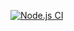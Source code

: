 [![Node.js CI](https://github.com/Jhynguu/actions/actions/workflows/node.js.yml/badge.svg)](https://github.com/Jhynguu/actions/actions/workflows/node.js.yml)
